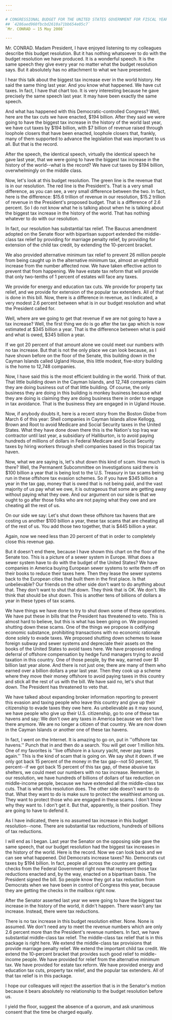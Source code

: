 ```yaml
---
---

# CONGRESSIONAL BUDGET FOR THE UNITED STATES GOVERNMENT FOR FISCAL YEAR
## `4286aed960fbcbd2610a71bb654e05c7`
`Mr. CONRAD — 15 May 2008`

---
```



Mr. CONRAD. Madam President, I have enjoyed listening to my 
colleagues describe this budget resolution. But it has nothing 
whatsoever to do with the budget resolution we have produced. It is a 
wonderful speech. It is the same speech they give every year no matter 
what the budget resolution says. But it absolutely has no attachment to 
what we have presented.

I hear this talk about the biggest tax increase ever in the world 
history. He said the same thing last year. And you know what happened. 
We have cut taxes. In fact, I have that chart too. It is very 
interesting because he gave precisely the same speech last year. It may 
have been exactly the same speech.

And what has happened with this Democratic-controlled Congress? Well, 
here are the tax cuts we have enacted, $194 billion. After they said we 
were going to have the biggest tax increase in the history of the world 
last year, we have cut taxes by $194 billion, with $7 billion of 
revenue raised through loophole closers that have been enacted, 
loophole closers that, frankly, many of them supported to advance the 
legislation that was important to us all. But that is the record.

After the speech, the identical speech, virtually the identical 
speech he gave last year, that we were going to have the biggest tax 
increase in the history of the world--what is the record? We have cut 
taxes by $194 billion, overwhelmingly on the middle class.

Now, let's look at this budget resolution. The green line is the 
revenue that is in our resolution. The red line is the President's. 
That is a very small difference, as you can see, a very small 
difference between the two. In fact, here is the difference: $15.6 
trillion of revenue in our resolution, $15.2 trillion of revenue in the 
President's proposed budget. That is a difference of 2.6 percent. So I 
do not know what he is talking about when he is talking about the 
biggest tax increase in the history of the world. That has nothing 
whatever to do with our resolution.

In fact, our resolution has substantial tax relief. The Baucus 
amendment adopted on the Senate floor with bipartisan support extended 
the middle-class tax relief by providing for marriage penalty relief, 
by providing for extension of the child tax credit, by extending the 
10-percent bracket.

We also provided alternative minimum tax relief to prevent 26 million 
people from being caught up in the alternative minimum tax, almost an 
eightfold increase from the number affected now. We have taken 
effective action to prevent that from happening. We have estate tax 
reform that will provide that only two-tenths of 1 percent of estates 
will face any taxes.

We provide for energy and education tax cuts. We provide for property 
tax relief, and we provide for extension of the popular tax extenders. 
All of that is done in this bill. Now, there is a difference in 
revenue, as I indicated, a very modest 2.6 percent between what is in 
our budget resolution and what the President called for.

Well, where are we going to get that revenue if we are not going to 
have a tax increase? Well, the first thing we do is go after the tax 
gap which is now estimated at $345 billion a year. That is the 
difference between what is paid and what is owed, $345 billion a year.



If we got 20 percent of that amount alone we could meet our numbers 
with no tax increase. But that is not the only place we can look 
because, as I have shown before on the floor of the Senate, this 
building down in the Cayman Islands called Ugland House, this little 
modest, five-story building is the home to 12,748 companies.

Now, I have said this is the most efficient building in the world. 
Think of that. That little building down in the Cayman Islands, and 
12,748 companies claim they are doing business out of that little 
building. Of course, the only business they are doing in this building 
is monkey business because what they are doing is claiming they are 
doing business there in order to engage in tax avoidance. That is the 
business they are engaged in in Ugland House.

Now, if anybody doubts it, here is a recent story from the Boston 
Globe from March 6 of this year: Shell companies in Cayman Islands 
allow Kellogg, Brown and Root to avoid Medicare and Social Security 
taxes in the United States. What they have done down there this is the 
Nation's top Iraq war contractor until last year, a subsidiary of 
Halliburton, is to avoid paying hundreds of millions of dollars in 
Federal Medicare and Social Security taxes by hiring workers through 
shell companies based in this tropical tax haven.

Now, what we are saying is, let's shut down this kind of scam. How 
much is there? Well, the Permanent Subcommittee on Investigations said 
there is $100 billion a year that is being lost to the U.S. Treasury in 
tax scams being run in these offshore tax evasion schemes. So if you 
have $345 billion a year in the tax gap, money that is owed that is not 
being paid, and the vast majority of us pay what we owe, it is 
outrageous that some are getting away without paying what they owe. And 
our argument on our side is that we ought to go after those folks who 
are not paying what they owe and are cheating all the rest of us.

On our side we say: Let's shut down these offshore tax havens that 
are costing us another $100 billion a year, these tax scams that are 
cheating all of the rest of us. You add those two together, that is 
$445 billion a year.

Again, now we need less than 20 percent of that in order to 
completely close this revenue gap.

But it doesn't end there, because I have shown this chart on the 
floor of the Senate too. This is a picture of a sewer system in Europe. 
What does a sewer system have to do with the budget of the United 
States? We have companies in America buying European sewer systems to 
write them off on their books to reduce their taxes here. Then they 
lease the sewer systems back to the European cities that built them in 
the first place. Is that unbelievable? Our friends on the other side 
don't want to do anything about that. They don't want to shut that 
down. They think that is OK. We don't. We think that should be shut 
down. This is another tens of billions of dollars a year in these types 
of tax scams.

We have things we have done to try to shut down some of these 
operations. We have put these in bills that the President has 
threatened to veto. This is almost hard to believe, but this is what 
has been going on. We proposed shutting down these scams. One of the 
things we propose is codifying economic substance, prohibiting 
transactions with no economic rationale done solely to evade taxes. We 
proposed shutting down schemes to lease foreign subway and sewer 
systems and depreciate their assets on the books of the United States 
to avoid taxes here. We have proposed ending deferral of offshore 
compensation by hedge fund managers trying to avoid taxation in this 
country. One of those people, by the way, earned over $1 billion last 
year alone. And there is not just one; there are many of them who 
earned over a billion dollars a year last year. Then they cook up a 
scheme where they move their money offshore to avoid paying taxes in 
this country and stick all the rest of us with the bill. We have said 
no, let's shut that down. The President has threatened to veto that.

We have talked about expanding broker information reporting to 
prevent this evasion and taxing people who leave this country and give 
up their citizenship to evade taxes they owe here. As unbelievable as 
it may sound, we have people who give up their U.S. citizenship, go to 
one of these tax havens and say: We don't owe any taxes in America 
because we don't live there anymore. We are no longer a citizen of that 
country. We are now down in the Cayman Islands or another one of these 
tax havens.

In fact, I went on the Internet. It is amazing to go on, put in 
''offshore tax havens.'' Punch that in and then do a search. You will 
get over 1 million hits. One of my favorites is ''live offshore in a 
luxury yacht, never pay taxes again.'' This is the kind of scam that is 
going on. We say shut it down. If we only got back 15 percent of the 
money in the tax gap--not 50 percent, 15 percent--if we got back 15 
percent of this tax gap, of these abusive tax shelters, we could meet 
our numbers with no tax increase. Remember, in our resolution, we have 
hundreds of billions of dollars of tax reduction on middle-income 
people, because we have extended all the middle-class tax cuts. That is 
what this resolution does. The other side doesn't want to do that. What 
they want to do is make sure to protect the wealthiest among us. They 
want to protect those who are engaged in these scams. I don't know why 
they want to. I don't get it. But that, apparently, is their position. 
They are going to have to defend it.

As I have indicated, there is no assumed tax increase in this budget 
resolution--none. There are substantial tax reductions, hundreds of 
billions of tax reductions.

I will end as I began. Last year the Senator on the opposing side 
gave the same speech, that our budget resolution had the biggest tax 
increases in the history of the world. Here is the record. Now we can 
look back and we can see what happened. Did Democrats increase taxes? 
No. Democrats cut taxes by $194 billion. In fact, people all across the 
country are getting checks from the Federal Government right now that 
represent those tax reductions enacted and, by the way, enacted on a 
bipartisan basis. The President signed the bill. So people know they 
got a tax reduction from Democrats when we have been in control of 
Congress this year, because they are getting the checks in the mailbox 
right now.

After the Senator asserted last year we were going to have the 
biggest tax increase in the history of the world, it didn't happen. 
There wasn't any tax increase. Instead, there were tax reductions.

There is no tax increase in this budget resolution either. None. None 
is assumed. We don't need any to meet the revenue numbers which are 
only 2.6 percent more than the President's revenue numbers. In fact, we 
have substantial middle-class tax relief. The middle-class tax relief 
that is in this package is right here. We extend the middle-class tax 
provisions that provide marriage penalty relief. We extend the 
important child tax credit. We extend the 10-percent bracket that 
provides such good relief to middle-income people. We have provided for 
relief from the alternative minimum tax. We have provided for estate 
tax reform. We have provided energy and education tax cuts, property 
tax relief, and the popular tax extenders. All of that tax relief is in 
this package.

I hope our colleagues will reject the assertion that is in the 
Senator's motion because it bears absolutely no relationship to the 
budget resolution before us.

I yield the floor, suggest the absence of a quorum, and ask unanimous 
consent that the time be charged equally.